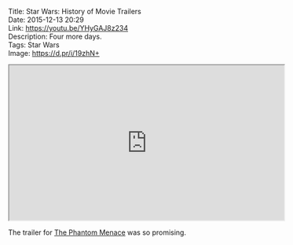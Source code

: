 Title: Star Wars: History of Movie Trailers  
Date: 2015-12-13 20:29  
Link: https://youtu.be/YHyGAJ8z234  
Description: Four more days.  
Tags: Star Wars  
Image: https://d.pr/i/19zhN+  

<!-- FitVids (http://fitvidsjs.com) -->
<script src="/js/fitvids.js"></script>
<script>
	$(document).ready(function(){
		$(".entry").fitVids();
	});
</script>

<iframe width="560" height="315" src="https://www.youtube.com/embed/YHyGAJ8z234" allowfullscreen></iframe>

The trailer for [The Phantom Menace][1] was so promising.

[1]: https://en.wikipedia.org/wiki/Star_Wars_Episode_I:_The_Phantom_Menace "Wikipedia: Star Wars Episode I: The Phantom Menace"
